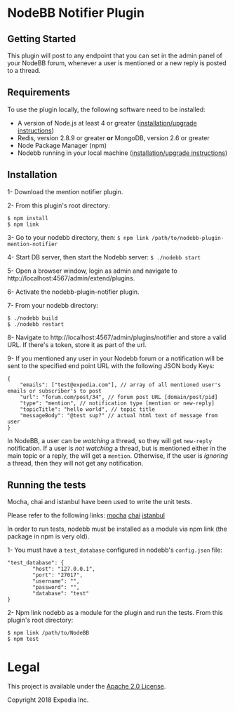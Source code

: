 # NodeBB Notifier Plugin

## Getting Started

This plugin will post to any endpoint that you can set in the admin panel of your NodeBB forum, whenever a user is mentioned or a new reply is posted to a thread.

## Requirements

To use the plugin locally, the following software need to be installed:

* A version of Node.js at least 4 or greater ([installation/upgrade instructions](https://github.com/nodesource/distributions))
* Redis, version 2.8.9 or greater **or** MongoDB, version 2.6 or greater
* Node Package Manager (npm)
* Nodebb running in your local machine ([installation/upgrade instructions](https://docs.nodebb.org/installing/os))

## Installation

1- Download the mention notifier plugin.

2- From this plugin's root directory:
```
$ npm install
$ npm link
```

3- Go to your nodebb directory, then:
`$ npm link /path/to/nodebb-plugin-mention-notifier`

4- Start DB server, then start the Nodebb server:
`$ ./nodebb start`

5- Open a browser window, login as admin and navigate to http://localhost:4567/admin/extend/plugins.

6- Activate the nodebb-plugin-notifier plugin.

7- From your nodebb directory:
```
$ ./nodebb build
$ ./nodebb restart
```

8- Navigate to http://localhost:4567/admin/plugins/notifier and store a valid URL. If there's a token, store it as part of the url.

9- If you mentioned any user in your Nodebb forum or  a notification will be sent
   to the specified end point URL with the following JSON body Keys:
```
{
    "emails": ["test@expedia.com"], // array of all mentioned user's emails or subscriber's to post
    "url": "forum.com/post/34", // forum post URL [domain/post/pid]
    "type": "mention", // notification type [mention or new-reply]
    "topicTitle": "hello world", // topic title
    "messageBody": "@test sup?" // actual html text of message from user
}
```

In NodeBB, a user can be *watching* a thread, so they will get `new-reply` notification. If a user is *not watching* a thread, but is mentioned either in the main topic or a reply, the will get a `mention`. Otherwise, if the user is *ignoring* a thread, then they will not get any notification.

## Running the tests

Mocha, chai and istanbul have been used to write the unit tests.

Please refer to the following links:
[mocha](https://mochajs.org/)
[chai](http://chaijs.com/)
[istanbul](https://github.com/dwyl/learn-istanbul)

In order to run tests, nodebb must be installed as a module via npm link (the package in npm is very old).

1- You must have a `test_database` configured in nodebb's `config.json` file:
```
"test_database": {
        "host": "127.0.0.1",
        "port": "27017",
        "username": "",
        "password": "",
        "database": "test"
}
```

2- Npm link nodebb as a module for the plugin and run the tests. From this plugin's root directory:
```
$ npm link /path/to/NodeBB
$ npm test
```

# Legal
This project is available under the [Apache 2.0 License](http://www.apache.org/licenses/LICENSE-2.0.html).

Copyright 2018 Expedia Inc.
